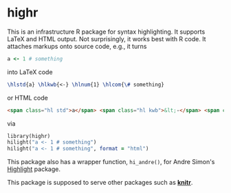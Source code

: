 # highr

This is an infrastructure R package for syntax highlighting. It supports
LaTeX and HTML output. Not surprisingly, it works best with R code. It
attaches markups onto source code, e.g., it turns

```ruby
a <- 1 # something
```

into LaTeX code

```latex
\hlstd{a} \hlkwb{<-} \hlnum{1} \hlcom{\# something}
```

or HTML code

```html
<span class="hl std">a</span> <span class="hl kwb">&lt;-</span> <span class="hl num">1</span> <span class="hl com"># something</span>
```

via

```ruby
library(highr)
hilight("a <- 1 # something")
hilight("a <- 1 # something", format = "html")
```

This package also has a wrapper function, `hi_andre()`, for Andre Simon's
[Highlight](http://www.andre-simon.de) package.

This package is supposed to serve other packages such as
[**knitr**](http://yihui.name/knitr).
